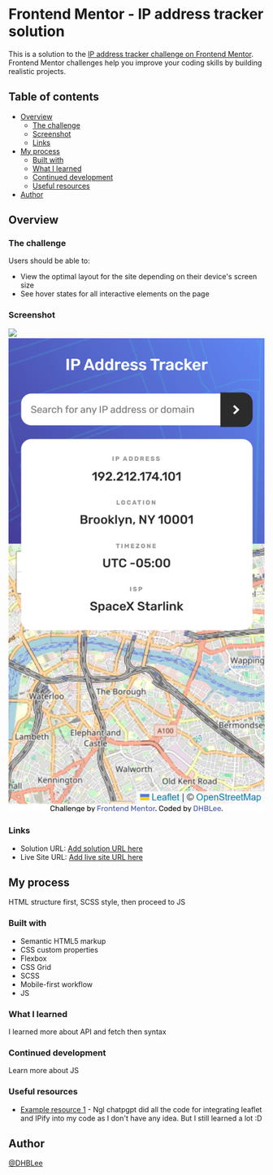 # Frontend Mentor - IP address tracker solution

This is a solution to the [IP address tracker challenge on Frontend Mentor](https://www.frontendmentor.io/challenges/ip-address-tracker-I8-0yYAH0). Frontend Mentor challenges help you improve your coding skills by building realistic projects. 

## Table of contents


- [Overview](#overview)
  - [The challenge](#the-challenge)
  - [Screenshot](#screenshot)
  - [Links](#links)
- [My process](#my-process)
  - [Built with](#built-with)
  - [What I learned](#what-i-learned)
  - [Continued development](#continued-development)
  - [Useful resources](#useful-resources)
- [Author](#author)




## Overview


### The challenge


Users should be able to:


- View the optimal layout for the site depending on their device's screen size
- See hover states for all interactive elements on the page


### Screenshot


![](./images/1440px_solution.png)
![](./images/375px_solution.png)




### Links


- Solution URL: [Add solution URL here](https://github.com/DHBLee/DHBLee3/tree/DHBLee/Fronend-Mentor/IP)
- Live Site URL: [Add live site URL here](https://dhb-lee3-jla5.vercel.app/)


## My process
HTML structure first, SCSS style, then proceed to JS

### Built with


- Semantic HTML5 markup
- CSS custom properties
- Flexbox
- CSS Grid
- SCSS
- Mobile-first workflow
- JS




### What I learned

I learned more about API and fetch then syntax


### Continued development

Learn more about JS


### Useful resources


- [Example resource 1](https://www.chatgpt.com) - Ngl chatpgpt did all the code for integrating leaflet and IPify into my code as I don't have any idea. But I still learned a lot :D




## Author


[@DHBLee](https://www.frontendmentor.io/profile/DHBLee)
